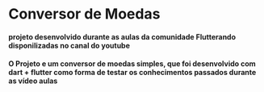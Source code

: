 # Conversor de Moedas

#### projeto desenvolvido durante as aulas da comunidade Flutterando disponilizadas no canal do youtube

#### O Projeto e um conversor de moedas simples, que foi desenvolvido com dart + flutter como forma de testar os conhecimentos passados durante as vídeo aulas
